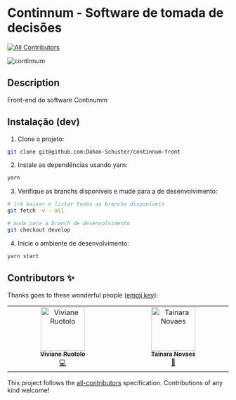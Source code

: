 # Continnum - Software de tomada de decisões
<!-- ALL-CONTRIBUTORS-BADGE:START - Do not remove or modify this section -->
[![All Contributors](https://img.shields.io/badge/all_contributors-1-orange.svg?style=flat-square)](#contributors-)
<!-- ALL-CONTRIBUTORS-BADGE:END -->
![continnum](https://img.shields.io/github/languages/top/dahan-schuster/continnum-front)

## Description

Front-end do software Continumm

## Instalação (dev)

1. Clone o projeto:

```sh
git clone git@github.com:Dahan-Schuster/continnum-front
```

2. Instale as dependências usando yarn:

```sh
yarn
```

3. Verifique as branchs disponíveis e mude para a de desenvolvimento:

```sh
# irá baixar e listar todas as branchs disponíveis
git fetch -v --all

# muda para a branch de desenvolvimento
git checkout develop
```

4. Inicie o ambiente de desenvolvimento:

```sh
yarn start
```

## Contributors ✨

Thanks goes to these wonderful people ([emoji key](https://allcontributors.org/docs/en/emoji-key)):

<!-- ALL-CONTRIBUTORS-LIST:START - Do not remove or modify this section -->
<!-- prettier-ignore-start -->
<!-- markdownlint-disable -->
<table>
  <tbody>
    <tr>
      <td align="center" valign="top" width="14.28%"><a href="https://github.com/viviane-ruotolo"><img src="https://avatars.githubusercontent.com/u/62677489?v=4?s=100" width="100px;" alt="Viviane Ruotolo"/><br /><sub><b>Viviane Ruotolo</b></sub></a><br /><a href="https://github.com/Dahan-Schuster/continnum-front/commits?author=viviane-ruotolo" title="Code">💻</a></td>
      <td align="center" valign="top" width="14.28%"><a href="https://tainarasnsba.wixsite.com/tainara-novaes"><img src="https://avatars.githubusercontent.com/u/62676080?v=4?s=100" width="100px;" alt="Tainara Novaes"/><br /><sub><b>Tainara Novaes</b></sub></a><br /><a href="#design-tainarasn" title="Design">🎨</a></td>
    </tr>
  </tbody>
</table>
<!-- markdownlint-restore -->
<!-- prettier-ignore-end -->
<!-- ALL-CONTRIBUTORS-LIST:END -->

This project follows the [all-contributors](https://github.com/all-contributors/all-contributors) specification. Contributions of any kind welcome!
